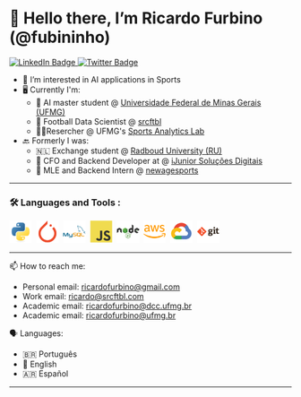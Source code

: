 <div>
   <h1>👋 Hello there, I’m Ricardo Furbino (@fubininho)</h1>
   <div id="badges">
     <a href="https://www.linkedin.com/in/ricardo-furbino/">
       <img src="https://img.shields.io/badge/LinkedIn-blue?style=for-the-badge&logo=linkedin&logoColor=white" alt="LinkedIn Badge"/>
     </a>
     <a href="https://twitter.com/ri_furbino">
       <img src="https://img.shields.io/badge/Twitter-blue?style=for-the-badge&logo=twitter&logoColor=white" alt="Twitter Badge"/>
     </a>
   </div>
</div>

- 👀 I’m interested in AI applications in Sports
- 🖥️ Currently I'm:
   - 🔺 AI master student @ [Universidade Federal de Minas Gerais (UFMG)](https://www.linkedin.com/school/ufmg/)
   - 🥅 Football Data Scientist @ [srcftbl](https://www.linkedin.com/company/src-ftbl/)
   - 🧑‍🔬Resercher @ UFMG's [Sports Analytics Lab](https://twitter.com/SALab_UFMG)
- 🔙 Formerly I was:
   - 🇳🇱 Exchange student @ [Radboud University (RU)](https://www.linkedin.com/school/radboud-university-nijmegen/)
   - 👻 CFO and Backend Developer at @ [iJunior Soluções Digitais](https://www.linkedin.com/company/ijunior/)
   - 🏀 MLE and Backend Intern @ [newagesports](https://www.linkedin.com/company/new-age-sports/)

---

### :hammer_and_wrench: Languages and Tools :
<div>
   <img src="https://github.com/devicons/devicon/blob/master/icons/python/python-original.svg" title="Python" alt="Python" width="40" height="40"/>&nbsp;
   <img src="https://github.com/devicons/devicon/blob/master/icons/pytorch/pytorch-original.svg" title="Pytorch" alt="Pytorch" width="40" height="40"/>&nbsp;
   <img src="https://github.com/devicons/devicon/blob/master/icons/mysql/mysql-original-wordmark.svg" title="MySQL"  alt="MySQL" width="40" height="40"/>&nbsp;
   <img src="https://github.com/devicons/devicon/blob/master/icons/javascript/javascript-original.svg" title="JavaScript" alt="JavaScript" width="40" height="40"/>&nbsp;   
   <img src="https://github.com/devicons/devicon/blob/master/icons/nodejs/nodejs-original-wordmark.svg" title="NodeJS" alt="NodeJS" width="40" height="40"/>&nbsp;
   <img src="https://github.com/devicons/devicon/blob/master/icons/amazonwebservices/amazonwebservices-plain-wordmark.svg" title="AWS" alt="AWS" width="40" height="40"/>&nbsp;
   <img src="https://github.com/devicons/devicon/blob/master/icons/googlecloud/googlecloud-original.svg" title="Google Cloud" alt="Google Cloud" width="40" height="40"/>&nbsp;
   <img src="https://github.com/devicons/devicon/blob/master/icons/git/git-original-wordmark.svg" title="Git" **alt="Git" width="40" height="40"/>
</div>

---

📫 How to reach me:
- Personal email: ricardofurbino@gmail.com
- Work email: ricardo@srcftbl.com
- Academic email: ricardofurbino@dcc.ufmg.br
- Academic email: ricardofurbino@ufmg.br

🗣️ Languages:
- 🇧🇷 Português
- 🏴󠁧󠁢󠁥󠁮󠁧󠁿 English
- 🇦🇷 Español

---

<!---
fubininho/fubininho is a ✨ special ✨ repository because its `README.md` (this file) appears on your GitHub profile.
You can click the Preview link to take a look at your changes.
--->
